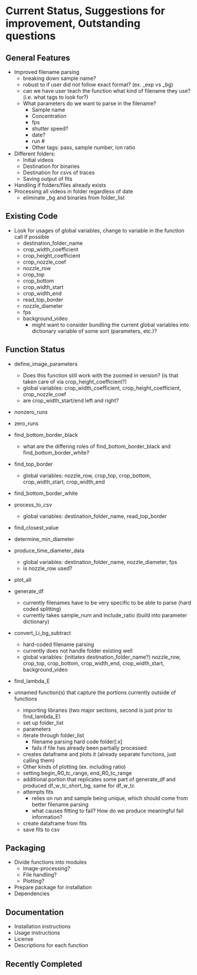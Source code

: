 # Current Status, Suggestions for improvement, Outstanding questions

## General Features
* Improved filename parsing
  * breaking down sample name?
  * robust to if user did not follow exact format? (ex. _exp vs _bg)
  * can we have user teach the function what kind of filename they use? (i.e. what tags to look for?)
  * What parameters do we want to parse in the filename?
    * Sample name
    * Concentration
    * fps
    * shutter speed?
    * date?
    * run #
    * Other tags: pass, sample number, ion ratio
* Different folders:
  * Initial videos
  * Destination for binaries
  * Destination for csvs of traces
  * Saving output of fits
* Handling if folders/files already exists
* Processing all videos in folder regardless of date
  * eliminate _bg and binaries from folder_list

## Existing Code
* Look for usages of global variables, change to variable in the function call if possible
  * destination_folder_name
  * crop_width_coefficient
  * crop_height_coefficient
  * crop_nozzle_coef
  * nozzle_row
  * crop_top
  * crop_bottom
  * crop_width_start
  * crop_width_end
  * read_top_border
  * nozzle_diameter
  * fps
  * background_video
    * might want to consider bundling the current global variables into dictionary variable of some sort (parameters, etc.)?


## Function Status
* define_image_parameters
  * Does this function still work with the zoomed in version? (is that taken care of via crop_height_coefficient?)
  * global variables: crop_width_coefficient, crop_height_coefficient, crop_nozzle_coef
  * are crop_width_start/end left and right?
* nonzero_runs
* zero_runs
* find_bottom_border_black
  * what are the differing roles of find_bottom_border_black and find_bottom_border_white?
* find_top_border
  * global variables: nozzle_row, crop_top, crop_bottom, crop_width_start, crop_width_end
* find_bottom_border_white
* process_to_csv
  * global variables: destination_folder_name, read_top_border
* find_closest_value
* determine_min_diameter
* produce_time_diameter_data
  * global variables: destination_folder_name, nozzle_diameter, fps
  * is nozzle_row used?
* plot_all
* generate_df
  * currently filenames have to be very specific to be able to parse (hard coded splitting)
  * currently takes sample_num and include_ratio (build into parameter dictionary)
* convert_Li_bg_subtract
  * hard-coded filename parsing
  * currently does not handle folder existing well
  * global variables: (initiates destination_folder_name?) nozzle_row, crop_top, crop_bottom, crop_width_end, crop_width_start, background_video
* find_lambda_E

* unnamed function(s) that capture the portions currently outside of functions
  * importing libraries (two major sections, second is just prior to find_lambda_E)
  * set up folder_list
  * parameters
  * iterate through folder_list
    * filename parsing hard code folder[:x]
    * fails if file has already been partially processed
  * creates dataframe and plots it (already separate functions, just calling them)
  * Other kinds of plotting (ex. including ratio)
  * setting begin_R0_tc_range, end_R0_tc_range
  * additional portion that replicates some part of generate_df and produced df_w_tc_short_bg, same for df_w_tc
  * attempts fits
    * relies on run and sample being unique, which should come from better filename parsing
    * what causes fitting to fail? How do we produce meaningful fail information?
  * create dataframe from fits
  * save fits to csv

## Packaging
* Divide functions into modules
  * Image-processing?
  * File handling?
  * Plotting?
* Prepare package for installation
* Dependencies

## Documentation
* Installation instructions
* Usage instructions
* License
* Descriptions for each function

## Recently Completed
